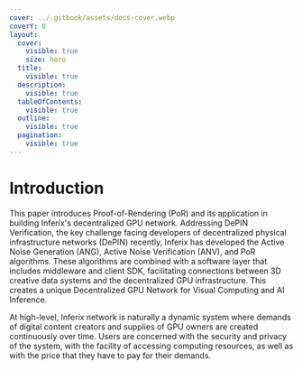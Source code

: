 ```yaml
---
cover: ../.gitbook/assets/docs-cover.webp
coverY: 0
layout:
  cover:
    visible: true
    size: hero
  title:
    visible: true
  description:
    visible: true
  tableOfContents:
    visible: true
  outline:
    visible: true
  pagination:
    visible: true
---
```


# Introduction

This paper introduces Proof-of-Rendering (PoR) and its application in building Inferix's decentralized GPU network. Addressing DePIN Verification, the key challenge facing developers of decentralized physical infrastructure networks (DePIN) recently, Inferix has developed the Active Noise Generation (ANG), Active Noise Verification (ANV), and PoR algorithms. These algorithms are combined with a software layer that includes middleware and client SDK, facilitating connections between 3D creative data systems and the decentralized GPU infrastructure. This creates a unique Decentralized GPU Network for Visual Computing and AI Inference.

At high-level, Inferix network is naturally a dynamic system where demands of digital content creators and supplies of GPU owners are created continuously over time. Users are concerned with the security and privacy of the system, with the facility of accessing computing resources, as well as with the price that they have to pay for their demands.
